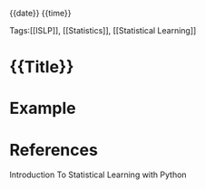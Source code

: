 {{date}} {{time}}

Tags:[[ISLP]], [[Statistics]], [[Statistical Learning]]

# {{Title}}



# Example



# References

Introduction To Statistical Learning with Python